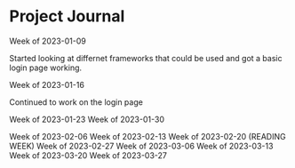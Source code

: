 # Project Journal

Week of 2023-01-09

Started looking at differnet frameworks that could be used and got a basic login page working. 

Week of 2023-01-16

Continued to work on the login page

Week of 2023-01-23
Week of 2023-01-30

Week of 2023-02-06
Week of 2023-02-13
Week of 2023-02-20 (READING WEEK)
Week of 2023-02-27
Week of 2023-03-06
Week of 2023-03-13
Week of 2023-03-20
Week of 2023-03-27